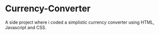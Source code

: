 # Currency-Converter
A side project where i coded a simplistic currency converter using HTML, Javascript and CSS.
